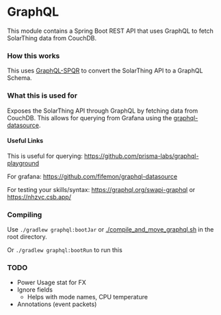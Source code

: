# GraphQL
This module contains a Spring Boot REST API that uses GraphQL to fetch SolarThing data from CouchDB.

### How this works
This uses [GraphQL-SPQR](https://github.com/leangen/GraphQL-SPQR) to convert the SolarThing API to
a GraphQL Schema.

### What this is used for
Exposes the SolarThing API through GraphQL by fetching data from CouchDB. This allows for
querying from Grafana using the [graphql-datasource](https://github.com/fifemon/graphql-datasource).

#### Useful Links
This is useful for querying: https://github.com/prisma-labs/graphql-playground

For grafana: https://github.com/fifemon/graphql-datasource

For testing your skills/syntax: https://graphql.org/swapi-graphql or https://nhzvc.csb.app/

### Compiling
Use `./gradlew graphql:bootJar` or [./compile_and_move_graphql.sh](../compile_and_move_graphql.sh) in the root directory.

Or `./gradlew graphql:bootRun` to run this

### TODO
* Power Usage stat for FX
* Ignore fields
  * Helps with mode names, CPU temperature
* Annotations (event packets)
